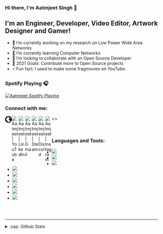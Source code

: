﻿### Hi there, I'm Aatmjeet Singh 👋

## I'm an Engineer, Developer, Video Editor, Artwork Designer and Gamer!

- 🔭 I’m currently working on my research on Low Power Wide Area Networks
- 🌱 I’m currently learning Computer Networks
- 👯 I’m looking to collaborate with an Open Source Developer
- 🥅 2021 Goals: Contribute more to Open Source projects
- ⚡ Fun fact: I used to make some fragmovies on YouTube.

### Spotify Playing 🎧
[<img src="https://novatorem.aatmjeet.vercel.app/api/spotify" alt="Aatmjeet Spotify Playing" width="350" />](https://open.spotify.com/user/rr1s91l488kfuirhas0fanaxr)

### Connect with me:

<>[<img align="left" alt="casexchange" width="22px" src="https://raw.githubusercontent.com/iconic/open-iconic/master/svg/globe.svg" />][website]
[<img align="left" alt="Aatmjeet  | YouTube" width="22px" src="https://cdn.jsdelivr.net/npm/simple-icons@v3/icons/youtube.svg" />][youtube]
[<img align="left" alt="Aatmjeet | LinkedIn" width="22px" src="https://cdn.jsdelivr.net/npm/simple-icons@v3/icons/linkedin.svg" />][linkedin]
[<img align="left" alt="Aatmjeet | Gmail" width="22px" src="https://cdn.jsdelivr.net/npm/simple-icons@3.6.0/icons/gmail.svg" />](mailto:aatmjeetsingh18@gmail.com?subject=[GitHub]%20Source%20Han%20Sans)
[<img align="left" alt="Aatmjeet | Steam" width="22px" src="https://cdn.jsdelivr.net/npm/simple-icons@3.6.0/icons/steam.svg" />][steam]
[<img align="left" alt="Aatmjeet | Discord" width="22px" src="https://cdn.jsdelivr.net/npm/simple-icons@3.6.0/icons/discord.svg" />][discord]
[<img align="left" alt="Aatmjeet | Instagram" width="22px" src="https://cdn.jsdelivr.net/npm/simple-icons@3.6.0/icons/instagram.svg" />][instagram]

<br />

### Languages and Tools:
- <img src="https://img.shields.io/badge/node.js%20-%2343853D.svg?&style=for-the-badge&logo=node.js&logoColor=white"/>
- <img src="https://img.shields.io/badge/javascript%20-%23323330.svg?&style=for-the-badge&logo=javascript&logoColor=%23F7DF1E"/>
- <img src="https://img.shields.io/badge/python%20-%2314354C.svg?&style=for-the-badge&logo=python&logoColor=white"/>
- <img src="https://img.shields.io/badge/c++%20-%2300599C.svg?&style=for-the-badge&logo=c%2B%2B&ogoColor=white"/>
- <img src="https://img.shields.io/badge/django%20-%23092E20.svg?&style=for-the-badge&logo=django&logoColor=white"/>
- <img src="https://img.shields.io/badge/apache%20-%23D42029.svg?&style=for-the-badge&logo=apache&logoColor=white"/>
- <img src="https://img.shields.io/badge/Jupyter%20-%23F37626.svg?&style=for-the-badge&logo=Jupyter&logoColor=white" />
- <img src="https://img.shields.io/badge/docker%20-%230db7ed.svg?&style=for-the-badge&logo=docker&logoColor=white"/>
- <img src ="https://img.shields.io/badge/MongoDB-%234ea94b.svg?&style=for-the-badge&logo=mongodb&logoColor=white"/>

<br />
<br />

---

<details>
  <summary>:zap: Github Stats</summary>

  <img align="left" alt="Aatmjeet's Github Stats" src="https://github-readme-stats.codestackr.vercel.app/api?username=Aatmjeet&show_icons=true&hide_border=true" />

</details>

[instagram]: https://www.instagram.com/_aatmjeet/
[website]: https://www.thecasexchange.xyz
[youtube]: https://youtube.com/channel/UC731rVdynjhOrva2rYdV5uw
[linkedin]: https://linkedin.com/in/aatmjeet-singh
[steam]: https://steamcommunity.com/id/satant180799
[discord]: https://discord.gg/sdzhHE
